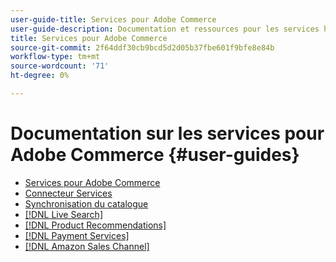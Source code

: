 ```yaml
---
user-guide-title: Services pour Adobe Commerce
user-guide-description: Documentation et ressources pour les services hébergés qui offrent des fonctionnalités étendues à Adobe Commerce et Magento Open Source.
title: Services pour Adobe Commerce
source-git-commit: 2f64ddf30cb9bcd5d2d05b37fbe601f9bfe8e84b
workflow-type: tm+mt
source-wordcount: '71'
ht-degree: 0%

---
```


# Documentation sur les services pour Adobe Commerce {#user-guides}

- [Services pour Adobe Commerce](home.md)
- [Connecteur Services](https://docs.magento.com/user-guide/system/saas.html)
- [Synchronisation du catalogue](https://docs.magento.com/user-guide/system/catalog-sync.html)
- [[!DNL Live Search]](https://experienceleague.adobe.com/docs/commerce-merchant-services/live-search/overview.html)
- [[!DNL Product Recommendations]](https://docs.magento.com/user-guide/recommendations/overview.html)
- [[!DNL Payment Services]](https://experienceleague.adobe.com/docs/commerce-merchant-services/payment-services/guide-overview.html)
- [[!DNL Amazon Sales Channel]](https://experienceleague.adobe.com/docs/commerce-channels/amazon/guide-overview.html)
